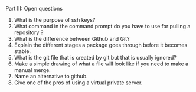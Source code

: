 Part III: Open questions

1. What is the purpose of ssh keys?
2. What command in the command prompt do you have to use for pulling a repository ?
3. What is the difference between Github and Git?
4. Explain the different stages a package goes through before it becomes stable.
5. What is the git file that is created by git but that is usually ignored?
6. Make a simple drawing of what a file will look like if you need to
make a manual merge.
7. Name an alternative to github. 
8. Give one of the pros of using a virtual private server.
